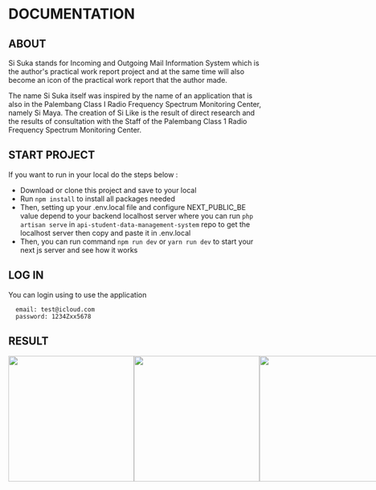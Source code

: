 # DOCUMENTATION

## ABOUT
Si Suka stands for Incoming and Outgoing Mail Information System which is the author's practical work report project and at the same time will also become an icon of the practical work report that the author made.

The name Si Suka itself was inspired by the name of an application that is also in the Palembang Class I Radio Frequency Spectrum Monitoring Center, namely Si Maya. The creation of Si Like is the result of direct research and the results of consultation with the Staff of the Palembang Class 1 Radio Frequency Spectrum Monitoring Center.

## START PROJECT

If you want to run in your local do the steps below :
- Download or clone this project and save to your local 
- Run `npm install` to install all packages needed
- Then, setting up your .env.local file and configure NEXT_PUBLIC_BE value depend to your backend localhost server where you can run `php artisan serve` in `api-student-data-management-system` repo to get the localhost server then copy and paste it in .env.local
- Then, you can run command `npm run dev` or `yarn run dev` to start your next js server and see how it works

## LOG IN
You can login using to use the application
```
  email: test@icloud.com
  password: 1234Zxx5678
```

## RESULT

<div style="display: flex">
<img src="https://i.postimg.cc/wxkYMGgC/Screen-Shot-2022-12-02-at-15-10-48.png" style="height: 250px" />
<img src="https://i.postimg.cc/LsPrpyx0/Screen-Shot-2022-12-02-at-15-10-55.png" style="height: 250px" />
<img src="https://i.postimg.cc/hjg3qKzf/Screen-Shot-2022-12-02-at-15-12-27.png" style="height: 250px" />
<img src="https://i.postimg.cc/0jXtmmtw/Screen-Shot-2022-12-02-at-15-12-44.png" style="height: 250px" />
<img src="https://i.postimg.cc/Fs2p4hwN/Screen-Shot-2022-12-02-at-15-12-55.png" style="height: 250px" />
<img src="https://i.postimg.cc/rp9Nxxsw/Screen-Shot-2022-12-02-at-15-13-04.png" style="height: 250px" />
<img src="https://i.postimg.cc/h4M46jzQ/Screen-Shot-2022-12-02-at-15-13-15.png" style="height: 250px" />
</div>

